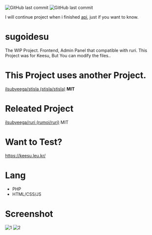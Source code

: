 ![GitHub last commit](https://img.shields.io/github/last-commit/ilsubyeega/sugoidesu?color=9cf&style=for-the-badge)
![GitHub last commit](https://img.shields.io/badge/-WIP-red?style=for-the-badge)


I will continue project when i finished [api](https://github.com/ilsubyeega/isabel), just if you want to know.

# sugoidesu
The WIP Project. Frontend, Admin Panel that compatible with ruri.
This Project was for Keesu, But You can modify the files..

# This Project uses another Project.
[ilsubyeega/stisla (stisla/stisla)](https://github.com/ilsubyeega/stisla) **MIT**


# Releated Project
[ilsubyeega/ruri (rumoi/ruri)](https://github.com/ilsubyeega/ruri) MIT

# Want to Test?
https://keesu.leu.kr/


# Lang
- PHP
- HTML/CSS/JS

# Screenshot
![1](https://i.imgur.com/tfLHWZc.png)
![2](https://i.imgur.com/XqVm8Y0.png)



